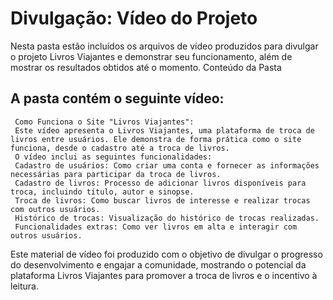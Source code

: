 # Divulgação: Vídeo do Projeto

Nesta pasta estão incluídos os arquivos de vídeo produzidos para divulgar o projeto Livros Viajantes e demonstrar seu funcionamento, além de mostrar os resultados obtidos até o momento.
Conteúdo da Pasta

## A pasta contém o seguinte vídeo:

     Como Funciona o Site "Livros Viajantes":
     Este vídeo apresenta o Livros Viajantes, uma plataforma de troca de livros entre usuários. Ele demonstra de forma prática como o site funciona, desde o cadastro até a troca de livros.
     O vídeo inclui as seguintes funcionalidades:
     Cadastro de usuários: Como criar uma conta e fornecer as informações necessárias para participar da troca de livros.
     Cadastro de livros: Processo de adicionar livros disponíveis para troca, incluindo título, autor e sinopse.
     Troca de livros: Como buscar livros de interesse e realizar trocas com outros usuários.
     Histórico de trocas: Visualização do histórico de trocas realizadas.
     Funcionalidades extras: Como ver livros em alta e interagir com outros usuários.
     
Este material de vídeo foi produzido com o objetivo de divulgar o progresso do desenvolvimento e engajar a comunidade, mostrando o potencial da plataforma Livros Viajantes para promover a troca de livros e o incentivo à leitura.




